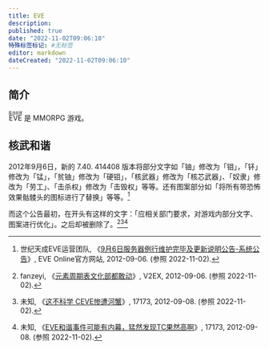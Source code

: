 ```yaml
---
title: EVE
description:
published: true
date: "2022-11-02T09:06:10"
特殊标签标记: #无标签
editor: markdown
dateCreated: "2022-11-02T09:06:10"
---
```


## 简介

<ruby>EVE<rp>(</rp><rt>星战前夜</rt><rp>)</rp></ruby> 是 MMORPG 游戏。

## 核武和谐

2012年9月6日，新的 7.40. 414408 版本将部分文字如「铀」修改为「钼」，「钚」修改为「锰」，「贫铀」修改为「硬钼」，「核武器」修改为「核芯武器」、「奴隶」修改为「劳工」、「击杀权」修改为「击毁权」等等。还有图案部分如「将所有带恐怖效果骷髅头的图标进行了替换」等等。[^37494]

[^37494]: 世纪天成EVE运营团队, 《[9月6日服务器例行维护完毕及更新说明公告-系统公告](https://web.archive.org/web/20120910004524/http://eve.tiancity.com/homepage/article/2012/09/06/37494.html)》, EVE Online官方网站, 2012-09-06. (参照 2022-11-02).

而这个公告最初，在开头有这样的文字：「应相关部门要求，对游戏内部分文字、图案进行优化」。之后却被删除了。[^47041][^29088][^52157]

[^47041]: fanzeyi, 《[元素周期表文化部都敢动](https://web.archive.org/web/20160809215300/http://v2ex.com/t/47041)》, V2EX, 2012-09-06. (参照 2022-11-02).

[^29088]: 未知, 《[这不科学 CEVE惨遭河蟹](https://web.archive.org/web/20170630161653/http://eve.17173.com/content/2012-09-08/20120908155329088.shtml)》, 17173, 2012-09-08. (参照 2022-11-02).

[^52157]: 未知, 《[EVE和谐事件可能有内幕，猛然发现TC果然高啊](https://web.archive.org/web/20170630173708/http://eve.17173.com/content/2012-09-08/20120908154852157.shtml)》, 17173, 2012-09-08. (参照 2022-11-02).
